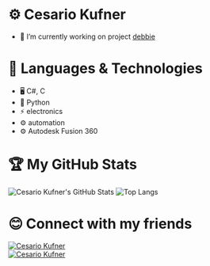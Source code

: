 # ⚙ Cesario Kufner
- 🔭 I’m currently working on project [debbie](https://github.com/ckfnr/Projekt-Debbie)

# 🌟 Languages & Technologies
- 🖥️ C#, C
- 🐍 Python
- ⚡ electronics
- ⚙️ automation
- ⚙️ Autodesk Fusion 360

# 🏆 My GitHub Stats
![Cesario Kufner's GitHub Stats](https://github-readme-stats.vercel.app/api?username=ckfnr&show_icons=true&theme=radical)
![Top Langs](https://github-readme-stats.vercel.app/api/top-langs/?username=ckfnr&layout=compact&theme=radical) 

# 😊 Connect with my friends
[![Cesario Kufner](https://img.shields.io/badge/GitHub-AJ_Holzer-lightgrey?style=flat&logo=github)](https://github.com/AJ-Holzer) <br>
[![Cesario Kufner](https://img.shields.io/badge/GitHub-Momen_Louati-lightgrey?style=flat&logo=github)](https://github.com/louatimomen)
